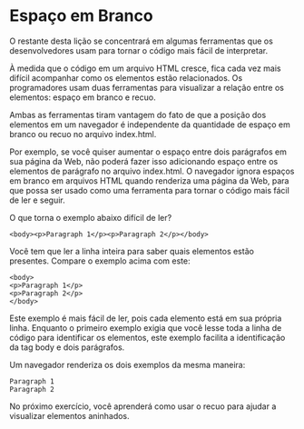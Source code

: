 # Espaço em Branco
O restante desta lição se concentrará em algumas ferramentas que os desenvolvedores usam para tornar o código mais fácil de interpretar.

À medida que o código em um arquivo HTML cresce, fica cada vez mais difícil acompanhar como os elementos estão relacionados. Os programadores usam duas ferramentas para visualizar a relação entre os elementos: espaço em branco e recuo.

Ambas as ferramentas tiram vantagem do fato de que a posição dos elementos em um navegador é independente da quantidade de espaço em branco ou recuo no arquivo index.html.

Por exemplo, se você quiser aumentar o espaço entre dois parágrafos em sua página da Web, não poderá fazer isso adicionando espaço entre os elementos de parágrafo no arquivo index.html. O navegador ignora espaços em branco em arquivos HTML quando renderiza uma página da Web, para que possa ser usado como uma ferramenta para tornar o código mais fácil de ler e seguir.

O que torna o exemplo abaixo difícil de ler?

    <body><p>Paragraph 1</p><p>Paragraph 2</p></body>

Você tem que ler a linha inteira para saber quais elementos estão presentes. Compare o exemplo acima com este:

    <body>
    <p>Paragraph 1</p>
    <p>Paragraph 2</p>
    </body>

Este exemplo é mais fácil de ler, pois cada elemento está em sua própria linha. Enquanto o primeiro exemplo exigia que você lesse toda a linha de código para identificar os elementos, este exemplo facilita a identificação da tag body e dois parágrafos.

Um navegador renderiza os dois exemplos da mesma maneira:

    Paragraph 1
    Paragraph 2

No próximo exercício, você aprenderá como usar o recuo para ajudar a visualizar elementos aninhados.